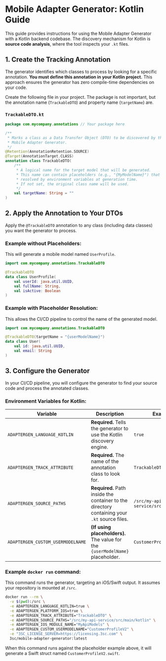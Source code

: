 ﻿# Mobile Adapter Generator: Kotlin Guide

This guide provides instructions for using the Mobile Adapter Generator with a Kotlin backend codebase. The discovery mechanism for Kotlin is **source code analysis**, where the tool inspects your `.kt` files.

## 1. Create the Tracking Annotation

The generator identifies which classes to process by looking for a specific annotation. **You must define this annotation in your Kotlin project.** This approach ensures the generator has zero compile-time dependencies on your code.

Create the following file in your project. The package is not important, but the annotation name (`TrackableDTO`) and property name (`targetName`) are.

### `TrackableDTO.kt`

```kotlin
package com.mycompany.annotations // Your package here

/**
 * Marks a class as a Data Transfer Object (DTO) to be discovered by the
 * Mobile Adapter Generator.
 */
@Retention(AnnotationRetention.SOURCE)
@Target(AnnotationTarget.CLASS)
annotation class TrackableDTO(
    /**
     * A logical name for the target model that will be generated.
     * This name can contain placeholders (e.g., "{MyModelName}") that will be
     * resolved by environment variables at generation time.
     * If not set, the original class name will be used.
     */
    val targetName: String = ""
)
```

## 2. Apply the Annotation to Your DTOs

Apply the `@TrackableDTO` annotation to any class (including data classes) you want the generator to process.

### Example without Placeholders:

This will generate a mobile model named `UserProfile`.

```kotlin
import com.mycompany.annotations.TrackableDTO

@TrackableDTO
data class UserProfile(
    val userId: java.util.UUID,
    val fullName: String,
    val isActive: Boolean
)
```

### Example with Placeholder Resolution:

This allows the CI/CD pipeline to control the name of the generated model.

```kotlin
import com.mycompany.annotations.TrackableDTO

@TrackableDTO(targetName = "{userModelName}")
data class User(
    val id: java.util.UUID,
    val email: String
)
```

## 3. Configure the Generator

In your CI/CD pipeline, you will configure the generator to find your source code and process the annotated classes.

### Environment Variables for Kotlin:

| Variable | Description | Example |
|----------|-------------|---------|
| `ADAPTERGEN_LANGUAGE_KOTLIN` | **Required.** Tells the generator to use the Kotlin discovery engine. | `true` |
| `ADAPTERGEN_TRACK_ATTRIBUTE` | **Required.** The name of the annotation class to look for. | `TrackableDTO` |
| `ADAPTERGEN_SOURCE_PATHS` | **Required.** Path inside the container to the directory containing your `.kt` source files. | `/src/my-api-service/src/main/kotlin` |
| `ADAPTERGEN_CUSTOM_USERMODELNAME` | **(If using placeholders).** The value for the `{userModelName}` placeholder. | `CustomerProfileV2` |

### Example `docker run` command:

This command runs the generator, targeting an iOS/Swift output. It assumes your repository is mounted at `/src`.

```bash
docker run --rm \
  -v $(pwd):/src \
  -e ADAPTERGEN_LANGUAGE_KOTLIN=true \
  -e ADAPTERGEN_PLATFORM_IOS=true \
  -e ADAPTERGEN_TRACK_ATTRIBUTE="TrackableDTO" \
  -e ADAPTERGEN_SOURCE_PATHS="/src/my-api-service/src/main/kotlin" \
  -e ADAPTERGEN_IOS_MODULE_NAME="MyApiModels" \
  -e ADAPTERGEN_CUSTOM_USERMODELNAME="CustomerProfileV2" \
  -e "3SC_LICENSE_SERVER=https://licensing.3sc.com" \
  3sc/mobile-adapter-generator:latest
```

When this command runs against the placeholder example above, it will generate a Swift struct named `CustomerProfileV2.swift`.